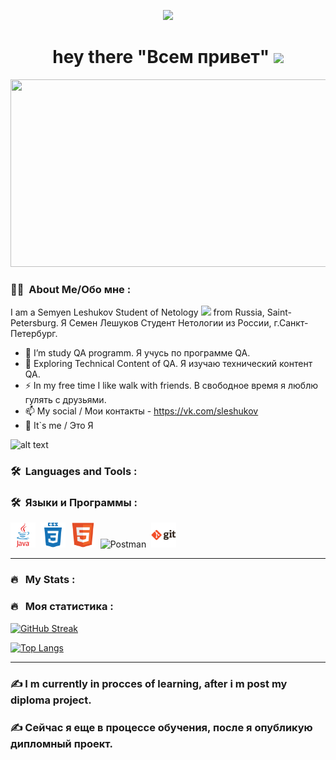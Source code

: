 <p align="center"><img src="https://media.giphy.com/media/M9gbBd9nbDrOTu1Mqx/giphy.gif" width="100"/></p>
<p align="center">

</p>
<p align="center">

</p>


<h1 align="center">hey there "Всем привет" <img src="https://media.giphy.com/media/hvRJCLFzcasrR4ia7z/giphy.gif" width="40"></h1>

<p align="center"><img src="https://media.giphy.com/media/dWesBcTLavkZuG35MI/giphy.gif" width="600" height="300"  /></p>

### :woman_technologist: &nbsp;About Me/Обо мне :

I am a Semyen Leshukov Student of Netology <img src="https://media.giphy.com/media/WUlplcMpOCEmTGBtBW/giphy.gif" width="30"> from Russia, Saint-Petersburg.
Я Семен Лешуков Студент Нетологии из России, г.Санкт-Петербург.
- 🔭 I’m study QA programm. Я учусь по программе QA.
- 🌱 Exploring Technical Content of QA. Я изучаю технический контент QA.
- ⚡ In my free time I like walk with friends. В свободное время я люблю гулять с друзьями.
- 📫 My social / Мои контакты -  https://vk.com/sleshukov 
- 👮 It`s me / Это Я

![alt text](https://sun9-61.userapi.com/impg/R9Z6I3V8I5LjoDCgfxVdolWSBdSvT7Ydsl_yjA/99YO608zDgs.jpg?size=326x460&quality=95&sign=de8015a2436695b4ce20dfc6ca014d46&type=album)



### 🛠 &nbsp;Languages and Tools :
### 🛠 &nbsp;Языки и Программы :

<p>
<img src="https://github.com/devicons/devicon/blob/master/icons/java/java-original-wordmark.svg" title="Java" alt="Java" width="40" height="40"/>&nbsp;
<img src="https://github.com/devicons/devicon/blob/master/icons/css3/css3-plain-wordmark.svg"  title="CSS3" alt="CSS" width="40" height="40"/>&nbsp;
<img src="https://github.com/devicons/devicon/blob/master/icons/html5/html5-original.svg" title="HTML5" alt="HTML" width="40" height="40"/>&nbsp;
<img src="https://www.vectorlogo.zone/logos/getpostman/getpostman-icon.svg" title="Postman"  alt="Postman" width="40" height="40"/>&nbsp;
<img src="https://github.com/devicons/devicon/blob/master/icons/git/git-original-wordmark.svg" title="Git" **alt="Git" width="40" height="40"/>&nbsp;
</p>

---

### 🔥 &nbsp; My Stats :
### 🔥 &nbsp; Моя статистика :
[![GitHub Streak](http://github-readme-streak-stats.herokuapp.com?user=Semyen747&theme=dark&background=000000)](https://git.io/streak-stats)

[![Top Langs](https://github-readme-stats.vercel.app/api/top-langs/?username=Semyen747&layout=compact&theme=vision-friendly-dark)](https://github.com/anuraghazra/github-readme-stats)

---

### ✍️ I m currently in procces of learning, after i m post my diploma project.
### ✍️ Сейчас я еще в процессе обучения, после я опубликую дипломный проект.

